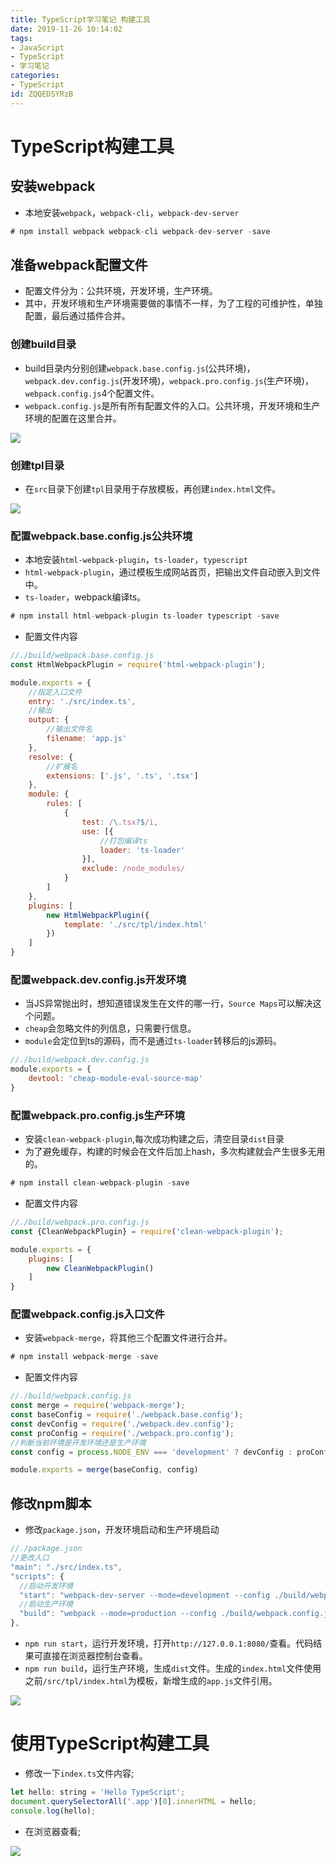 ```yaml
---
title: TypeScript学习笔记 构建工具
date: 2019-11-26 10:14:02
tags:
- JavaScript
- TypeScript
- 学习笔记
categories:
- TypeScript
id: ZQQEDSYRzB
---
```

# TypeScript构建工具

## 安装webpack

- 本地安装`webpack`，`webpack-cli`，`webpack-dev-server`
```js
# npm install webpack webpack-cli webpack-dev-server -save
```

## 准备webpack配置文件

- 配置文件分为：公共环境，开发环境，生产环境。
- 其中，开发环境和生产环境需要做的事情不一样，为了工程的可维护性，单独配置，最后通过插件合并。

### 创建build目录
- build目录内分别创建`webpack.base.config.js`(公共环境)，`webpack.dev.config.js`(开发环境)，`webpack.pro.config.js`(生产环境)，`webpack.config.js`4个配置文件。
- `webpack.config.js`是所有所有配置文件的入口。公共环境，开发环境和生产环境的配置在这里合并。

![](TypeScript学习笔记2/1.png)

### 创建tpl目录

- 在`src`目录下创建`tpl`目录用于存放模板，再创建`index.html`文件。

![](TypeScript学习笔记2/4.png)

### 配置webpack.base.config.js公共环境

- 本地安装`html-webpack-plugin`，`ts-loader`，`typescript`
- `html-webpack-plugin`，通过模板生成网站首页，把输出文件自动嵌入到文件中。
- `ts-loader`，webpack编译ts。

```js
# npm install html-webpack-plugin ts-loader typescript -save
```

- 配置文件内容

```js
//./build/webpack.base.config.js
const HtmlWebpackPlugin = require('html-webpack-plugin');

module.exports = {
    //指定入口文件
    entry: './src/index.ts',
    //输出
    output: {
        //输出文件名
        filename: 'app.js'
    },
    resolve: {
        //扩展名
        extensions: ['.js', '.ts', '.tsx']
    },
    module: {
        rules: [
            {
                test: /\.tsx?$/i,
                use: [{
                    //打包编译ts
                    loader: 'ts-loader'
                }],
                exclude: /node_modules/
            }
        ]
    },
    plugins: [
        new HtmlWebpackPlugin({
            template: './src/tpl/index.html'
        })
    ]
}
```

### 配置webpack.dev.config.js开发环境

- 当JS异常抛出时，想知道错误发生在文件的哪一行，`Source Maps`可以解决这个问题。
- `cheap`会忽略文件的列信息，只需要行信息。
- `module`会定位到ts的源码，而不是通过`ts-loader`转移后的js源码。

```js
//./build/webpack.dev.config.js
module.exports = {
    devtool: 'cheap-module-eval-source-map'
}
```

### 配置webpack.pro.config.js生产环境

- 安装`clean-webpack-plugin`,每次成功构建之后，清空目录`dist`目录
- 为了避免缓存，构建的时候会在文件后加上hash，多次构建就会产生很多无用的。

```js
# npm install clean-webpack-plugin -save
```
- 配置文件内容

```js
//./build/webpack.pro.config.js
const {CleanWebpackPlugin} = require('clean-webpack-plugin');

module.exports = {
    plugins: [
        new CleanWebpackPlugin()
    ]
}
```

### 配置webpack.config.js入口文件

- 安装`webpack-merge`，将其他三个配置文件进行合并。

```js
# npm install webpack-merge -save
```

- 配置文件内容

```js
//./build/webpack.config.js
const merge = require('webpack-merge');
const baseConfig = require('./webpack.base.config');
const devConfig = require('./webpack.dev.config');
const proConfig = require('./webpack.pro.config');
//判断当前环境是开发环境还是生产环境
const config = process.NODE_ENV === 'development' ? devConfig : proConfig

module.exports = merge(baseConfig, config)
```

## 修改npm脚本

- 修改`package.json`，开发环境启动和生产环境启动

```js
//./package.json
//更改入口
"main": "./src/index.ts",
"scripts": {
  //启动开发环境
  "start": "webpack-dev-server --mode=development --config ./build/webpack.config.js",
  //启动生产环境
  "build": "webpack --mode=production --config ./build/webpack.config.js",
},
```

- `npm run start`，运行开发环境，打开`http://127.0.0.1:8080/`查看。代码结果可直接在浏览器控制台查看。
- `npm run build`，运行生产环境，生成`dist`文件。生成的`index.html`文件使用之前`/src/tpl/index.html`为模板，新增生成的`app.js`文件引用。

![](TypeScript学习笔记2/3.png)

# 使用TypeScript构建工具

- 修改一下`index.ts`文件内容;

```js
let hello: string = 'Hello TypeScript';
document.querySelectorAll('.app')[0].innerHTML = hello;
console.log(hello);
```
- 在浏览器查看;

![](TypeScript学习笔记2/5.png)